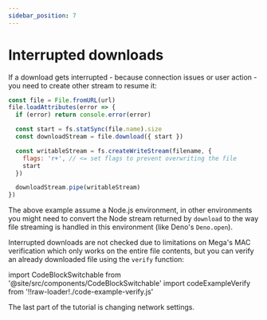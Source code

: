 ```yaml
---
sidebar_position: 7
---
```


# Interrupted downloads

If a download gets interrupted - because connection issues or user action - you need to create other stream to resume it:

```js
const file = File.fromURL(url)
file.loadAttributes(error => {
  if (error) return console.error(error)

  const start = fs.statSync(file.name).size
  const downloadStream = file.download({ start })

  const writableStream = fs.createWriteStream(filename, {
    flags: 'r+', // <= set flags to prevent overwriting the file
    start
  })

  downloadStream.pipe(writableStream)
})
```

The above example assume a Node.js environment, in other environments you might need to convert the Node stream returned by `download` to the way file streaming is handled in this environment (like Deno's `Deno.open`).

Interrupted downloads are not checked due to limitations on Mega's MAC verification which only works on the entire file contents, but you can verify an already downloaded file using the `verify` function:

import CodeBlockSwitchable from '@site/src/components/CodeBlockSwitchable'
import codeExampleVerify from '!!raw-loader!./code-example-verify.js'

<CodeBlockSwitchable language="js" code={codeExampleVerify} version={1}  />

The last part of the tutorial is changing network settings.
